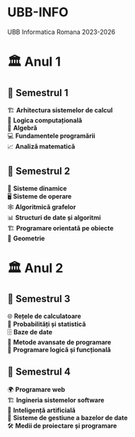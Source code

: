 # **UBB-INFO**
UBB Informatica Romana 2023-2026

# 🏛️ **Anul 1**

## 📅 **Semestrul 1**
🏗️ **Arhitectura sistemelor de calcul**  
🤖 **Logica computațională**  
🔢 **Algebră**  
💻 **Fundamentele programării**  
📈 **Analiză matematică**

## 📅 **Semestrul 2**
🔄 **Sisteme dinamice**  
🖥️ **Sisteme de operare**  
🕸️ **Algoritmică grafelor**  
📊 **Structuri de date și algoritmi**  
🏗️ **Programare orientată pe obiecte**  
📐 **Geometrie**

# 🏛️ **Anul 2**

## 📅 **Semestrul 3**
🌐 **Rețele de calculatoare**  
🎲 **Probabilități și statistică**  
🗄️ **Baze de date**  
🚀 **Metode avansate de programare**  
🔗 **Programare logică și funcțională**

## 📅 **Semestrul 4**
🌍 **Programare web**  
🏗️ **Ingineria sistemelor software**  
🧠 **Inteligență artificială**  
💾 **Sisteme de gestiune a bazelor de date**  
🛠️ **Medii de proiectare și programare**
